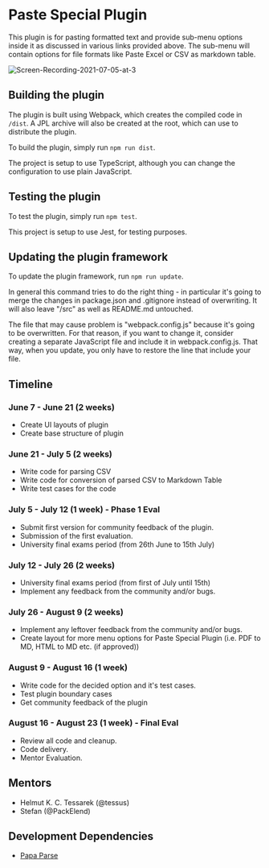 # Paste Special Plugin

This plugin is for pasting formatted text and provide sub-menu options inside it as discussed in various links provided above. The sub-menu will contain options for file formats like Paste Excel or CSV as markdown table.

![Screen-Recording-2021-07-05-at-3](https://user-images.githubusercontent.com/35633575/124400631-7a55fb00-dd41-11eb-8ac0-dc1503438a6c.gif)

## Building the plugin

The plugin is built using Webpack, which creates the compiled code in `/dist`. A JPL archive will also be created at the root, which can use to distribute the plugin.

To build the plugin, simply run `npm run dist`.

The project is setup to use TypeScript, although you can change the configuration to use plain JavaScript.

## Testing the plugin

To test the plugin, simply run `npm test`.

This project is setup to use Jest, for testing purposes.

## Updating the plugin framework

To update the plugin framework, run `npm run update`.

In general this command tries to do the right thing - in particular it's going to merge the changes in package.json and .gitignore instead of overwriting. It will also leave "/src" as well as README.md untouched.

The file that may cause problem is "webpack.config.js" because it's going to be overwritten. For that reason, if you want to change it, consider creating a separate JavaScript file and include it in webpack.config.js. That way, when you update, you only have to restore the line that include your file.

## Timeline
### June 7 - June 21 (2 weeks)
- Create UI layouts of plugin
- Create base structure of plugin

### June 21 - July 5 (2 weeks)
- Write code for parsing CSV
- Write code for conversion of parsed CSV to Markdown Table
- Write test cases for the code

### July 5 - July 12 (1 week) - Phase 1 Eval
- Submit first version for community feedback of the plugin.
- Submission of the first evaluation.
- University final exams period (from 26th June to 15th July)

### July 12 - July 26 (2 weeks)
- University final exams period (from first of July until 15th)
- Implement any feedback from the community and/or bugs.

### July 26 - August 9 (2 weeks)
- Implement any leftover feedback from the community and/or bugs.
- Create layout for more menu options for Paste Special Plugin (i.e. PDF to MD, HTML to MD etc. (if approved))

### August 9 - August 16 (1 week)
- Write code for the decided option and it's test cases.
- Test plugin boundary cases
- Get community feedback of the plugin

### August 16 - August 23 (1 week) - Final Eval
- Review all code and cleanup.
- Code delivery.
- Mentor Evaluation.

## Mentors

- Helmut K. C. Tessarek (@tessus)
- Stefan (@PackElend)

## Development Dependencies

- [Papa Parse](https://www.papaparse.com/)